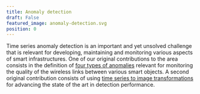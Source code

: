 ```yaml
---
title: Anomaly detection
draft: False
featured_image: anomaly-detection.svg
position: 0
---
```


Time series anomaly detection is an important and yet unsolved challenge that is relevant for developing, maintaining and monitoring various aspects of smart infrastructures. One of our original contributions to the area consists in the definition of [four types of anomalies](https://ieeexplore.ieee.org/document/9264175) relevant for monitoring the quality of the wireless links between various smart objects. A second original contribution consists of using [time series to image transformations](https://arxiv.org/abs/2104.00972) for advancing the state of the art in detection performance.
